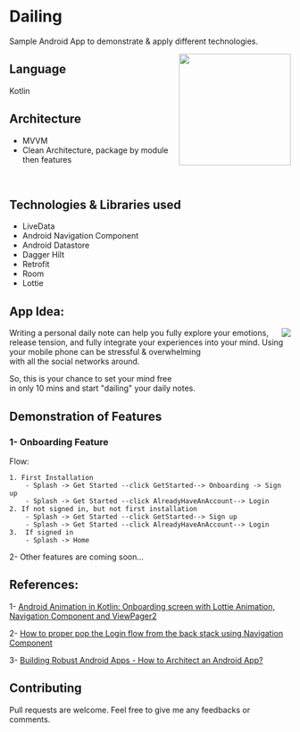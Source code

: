# Dailing
Sample Android App to demonstrate & apply different technologies.

<img align="right" src="https://media.giphy.com/media/n0U7afRNfLY23WuJBI/giphy.gif" width="200" height="auto">

## Language
Kotlin

## Architecture

- MVVM
- Clean Architecture, package by module then features

<br>

## Technologies & Libraries used
- LiveData
- Android Navigation Component
- Android Datastore
- Dagger Hilt
- Retrofit
- Room
- Lottie

## App Idea:

<img align="right" src="https://media.giphy.com/media/lfDDKM8oRUBwXkJmGe/giphy.gif">
Writing a personal daily note can help you fully explore your emotions, release tension, and fully integrate your experiences into your mind.
Using your mobile phone can be stressful & overwhelming <br>with all the social networks around.

So, this is your chance to set your mind free <br>in only 10 mins and start "dailing" your daily notes.

## Demonstration of Features
### 1- Onboarding Feature

Flow:
```
1. First Installation
	- Splash -> Get Started --click GetStarted--> Onboarding -> Sign up
	- Splash -> Get Started --click AlreadyHaveAnAccount--> Login
2. If not signed in, but not first installation
	- Splash -> Get Started --click GetStarted--> Sign up
	- Splash -> Get Started --click AlreadyHaveAnAccount--> Login
3.  If signed in
	- Splash -> Home
```
2- Other features are coming soon...


## References:
1- [Android Animation in Kotlin: Onboarding screen with Lottie Animation, Navigation Component and ViewPager2](https://dev.to/kulloveth/android-animation-onboarding-screen-with-lottie-animation-navigation-component-and-viewpager2-1dhb)

2- [How to proper pop the Login flow from the back stack using Navigation Component](https://dev.to/douglascf/how-to-proper-pop-the-login-flow-from-the-back-stack-using-navigation-component-29lm)

3- [Building Robust Android Apps - How to Architect an Android App?](https://ahmedadeltito.com/blogs/how-to-architect-an-android-app/)

## Contributing
Pull requests are welcome. Feel free to give me any feedbacks or comments.
